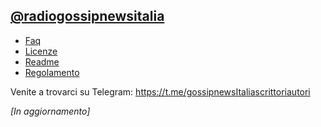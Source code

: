 ## [@radiogossipnewsitalia](https://t.me/gossipnewsItaliascrittoriautori)
- [Faq](https://github.com/Gossip-News-Italia/Documenti/blob/main/Faq.md)
- [Licenze](https://github.com/Gossip-News-Italia/Documenti/blob/main/License.md)
- [Readme](https://github.com/Radio-Gossip-News-Italia/Documenti/blob/main/Readme.md)
- [Regolamento](https://github.com/Gossip-News-Italia/Documenti/blob/main/Regolamento.md)

Venite a trovarci su Telegram: https://t.me/gossipnewsItaliascrittoriautori

*[In aggiornamento]*
